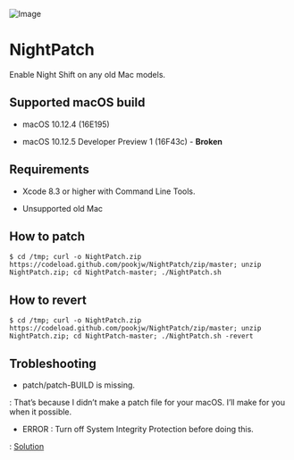 ![Image](https://farm1.staticflickr.com/580/33704162375_e0883536cf_o.png)

# NightPatch
Enable Night Shift on any old Mac models.

## Supported macOS build

- macOS 10.12.4 (16E195)

- macOS 10.12.5 Developer Preview 1 (16F43c) - **Broken**

## Requirements

- Xcode 8.3 or higher with Command Line Tools.

- Unsupported old Mac

## How to patch

`$ cd /tmp; curl -o NightPatch.zip https://codeload.github.com/pookjw/NightPatch/zip/master; unzip NightPatch.zip; cd NightPatch-master; ./NightPatch.sh`

## How to revert

`$ cd /tmp; curl -o NightPatch.zip https://codeload.github.com/pookjw/NightPatch/zip/master; unzip NightPatch.zip; cd NightPatch-master; ./NightPatch.sh -revert`

## Trobleshooting

- patch/patch-BUILD is missing.

: That’s because I didn’t make a patch file for your macOS. I’ll make for you when it possible.

- ERROR : Turn off System Integrity Protection before doing this.

: [Solution](http://apple.stackexchange.com/questions/208478/how-do-i-disable-system-integrity-protection-sip-aka-rootless-on-os-x-10-11)
